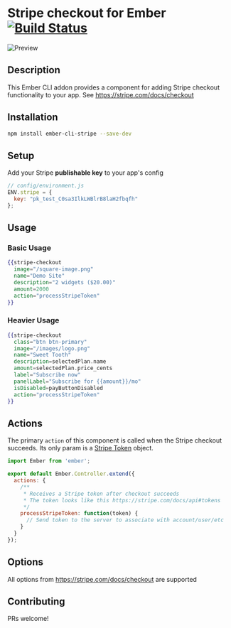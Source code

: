 # Stripe checkout for Ember [![Build Status](https://travis-ci.org/sweettooth/ember-cli-stripe.svg?branch=master)](http://travis-ci.org/sweettooth/ember-cli-stripe)


![Preview](https://www.sweettoothrewards.com/wp-content/uploads/stripe-checkout.png)

## Description
This Ember CLI addon provides a component for adding Stripe checkout functionality to your app. See https://stripe.com/docs/checkout

## Installation
```sh
npm install ember-cli-stripe --save-dev
```

## Setup
Add your Stripe **publishable key** to your app's config

```javascript
// config/environment.js
ENV.stripe = {
  key: "pk_test_C0sa3IlkLWBlrB8laH2fbqfh"
};
```

## Usage

### Basic Usage
```handlebars
{{stripe-checkout
  image="/square-image.png"
  name="Demo Site"
  description="2 widgets ($20.00)"
  amount=2000
  action="processStripeToken"
}}
```

### Heavier Usage
```handlebars
{{stripe-checkout
  class="btn btn-primary"
  image="/images/logo.png"
  name="Sweet Tooth"
  description=selectedPlan.name
  amount=selectedPlan.price_cents
  label="Subscribe now" 
  panelLabel="Subscribe for {{amount}}/mo"
  isDisabled=payButtonDisabled
  action="processStripeToken"
}}
```

## Actions

The primary `action` of this component is called when the Stripe checkout succeeds. Its only param is a [Stripe Token](https://stripe.com/docs/api#tokens) object.

```javascript
import Ember from 'ember';

export default Ember.Controller.extend({
  actions: {
    /**
     * Receives a Stripe token after checkout succeeds
     * The token looks like this https://stripe.com/docs/api#tokens
     */
    processStripeToken: function(token) {
      // Send token to the server to associate with account/user/etc
    }
  }
});
```

## Options
All options from https://stripe.com/docs/checkout are supported

## Contributing
PRs welcome!
